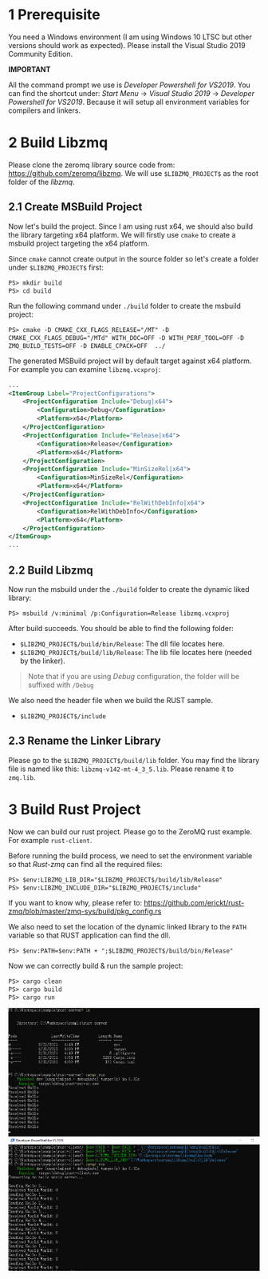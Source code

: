 # 1 Prerequisite

You need a Windows environment (I am using Windows 10 LTSC but other versions should work as expected). Please install the Visual Studio 2019 Community Edition.

**IMPORTANT**

All the command prompt we use is *Developer Powershell for VS2019*. You can find the shortcut under: *Start Menu* -> *Visual Studio 2019* -> *Developer Powershell for VS2019*. Because it will setup all environment variables for compilers and linkers.

# 2 Build Libzmq

Please clone the zeromq library source code from: https://github.com/zeromq/libzmq. We will use `$LIBZMQ_PROJECT$` as the root folder of the *libzmq*.

## 2.1 Create MSBuild Project

Now let's build the project. Since I am using rust x64, we should also build the library targeting x64 platform. We will firstly use `cmake` to create a msbuild project targeting the x64 platform.

Since `cmake` cannot create output in the source folder so let's create a folder under `$LIBZMQ_PROJECT$` first:

```
PS> mkdir build
PS> cd build
```

Run the following command under `./build` folder to create the msbuild project:

```
PS> cmake -D CMAKE_CXX_FLAGS_RELEASE="/MT" -D CMAKE_CXX_FLAGS_DEBUG="/MTd" WITH_DOC=OFF -D WITH_PERF_TOOL=OFF -D ZMQ_BUILD_TESTS=OFF -D ENABLE_CPACK=OFF  ../
```

The generated MSBuild project will by default target against x64 platform. For example you can examine `libzmq.vcxproj`:

```xml
...
<ItemGroup Label="ProjectConfigurations">
    <ProjectConfiguration Include="Debug|x64">
        <Configuration>Debug</Configuration>
        <Platform>x64</Platform>
    </ProjectConfiguration>
    <ProjectConfiguration Include="Release|x64">
        <Configuration>Release</Configuration>
        <Platform>x64</Platform>
    </ProjectConfiguration>
    <ProjectConfiguration Include="MinSizeRel|x64">
        <Configuration>MinSizeRel</Configuration>
        <Platform>x64</Platform>
    </ProjectConfiguration>
    <ProjectConfiguration Include="RelWithDebInfo|x64">
        <Configuration>RelWithDebInfo</Configuration>
        <Platform>x64</Platform>
    </ProjectConfiguration>
</ItemGroup>
...
```

## 2.2 Build Libzmq

Now run the msbuild under the `./build` folder to create the dynamic liked library:

```
PS> msbuild /v:minimal /p:Configuration=Release libzmq.vcxproj
```

After build succeeds. You should be able to find the following folder:

* `$LIBZMQ_PROJECT$/build/bin/Release`: The dll file locates here.
* `$LIBZMQ_PROJECT$/build/lib/Release`: The lib file locates here (needed by the linker).

> Note that if you are using *Debug* configuration, the folder will be suffixed with `/Debug`

We also need the header file when we build the RUST sample.

* `$LIBZMQ_PROJECT$/include`

## 2.3 Rename the Linker Library

Please go to the `$LIBZMQ_PROJECT$/build/lib` folder. You may find the library file is named like this: `libzmq-v142-mt-4_3_5.lib`. Please rename it to `zmq.lib`.

# 3 Build Rust Project

Now we can build our rust project. Please go to the ZeroMQ rust example. For example `rust-client`.

Before running the build process, we need to set the environment variable so that *Rust-zmq* can find all the required files:

```
PS> $env:LIBZMQ_LIB_DIR="$LIBZMQ_PROJECT$/build/lib/Release"
PS> $env:LIBZMQ_INCLUDE_DIR="$LIBZMQ_PROJECT$/include"
```

If you want to know why, please refer to: https://github.com/erickt/rust-zmq/blob/master/zmq-sys/build/pkg_config.rs

We also need to set the location of the dynamic linked library to the `PATH` variable so that RUST application can find the dll.

```
PS> $env:PATH=$env:PATH + ";$LIBZMQ_PROJECT$/build/bin/Release"
```

Now we can correctly build & run the sample project:

```
PS> cargo clean
PS> cargo build
PS> cargo run
```

<img src="sample.png">